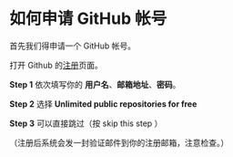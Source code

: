 # 如何申请 GitHub 帐号


首先我们得申请一个 GitHub 帐号。

打开 Github 的[注册](https://github.com/join?source=header-home)页面。

**Step 1** 依次填写你的 **用户名**、**邮箱地址**、**密码**。

**Step 2** 选择 **Unlimited public repositories for free** 

**Step 3** 可以直接跳过（按 skip this step ）

（注册后系统会发一封验证邮件到你的注册邮箱，注意检查。）
